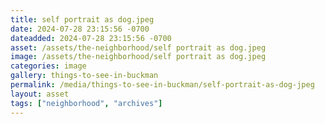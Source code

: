 ```yaml
---
title: self portrait as dog.jpeg
date: 2024-07-28 23:15:56 -0700
dateadded: 2024-07-28 23:15:56 -0700
asset: /assets/the-neighborhood/self portrait as dog.jpeg
image: /assets/the-neighborhood/self portrait as dog.jpeg
categories: image
gallery: things-to-see-in-buckman
permalink: /media/things-to-see-in-buckman/self-portrait-as-dog-jpeg
layout: asset
tags: ["neighborhood", "archives"]
--- 
```

